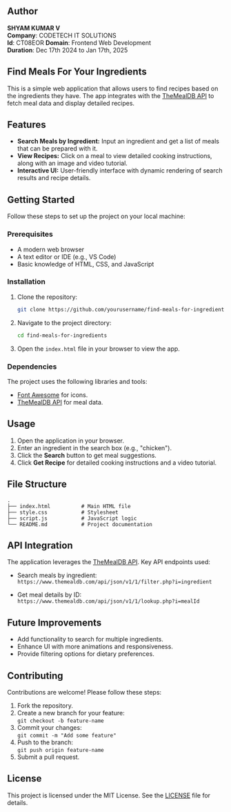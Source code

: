 ## Author
**SHYAM KUMAR V**  
**Company**: CODETECH IT SOLUTIONS  
**Id**: CT08EOR 
**Domain**: Frontend Web Development  
**Duration**: Dec 17th 2024 to Jan 17th, 2025


## Find Meals For Your Ingredients

This is a simple web application that allows users to find recipes based on the ingredients they have. The app integrates with the [TheMealDB API](https://www.themealdb.com/) to fetch meal data and display detailed recipes.

## Features

- **Search Meals by Ingredient:** Input an ingredient and get a list of meals that can be prepared with it.
- **View Recipes:** Click on a meal to view detailed cooking instructions, along with an image and video tutorial.
- **Interactive UI:** User-friendly interface with dynamic rendering of search results and recipe details.


## Getting Started

Follow these steps to set up the project on your local machine:

### Prerequisites

- A modern web browser
- A text editor or IDE (e.g., VS Code)
- Basic knowledge of HTML, CSS, and JavaScript

### Installation

1. Clone the repository:

   ```bash
   git clone https://github.com/yourusername/find-meals-for-ingredients.git
   ```

2. Navigate to the project directory:

   ```bash
   cd find-meals-for-ingredients
   ```

3. Open the `index.html` file in your browser to view the app.

### Dependencies

The project uses the following libraries and tools:
- [Font Awesome](https://fontawesome.com/) for icons.
- [TheMealDB API](https://www.themealdb.com/) for meal data.

## Usage

1. Open the application in your browser.
2. Enter an ingredient in the search box (e.g., "chicken").
3. Click the **Search** button to get meal suggestions.
4. Click **Get Recipe** for detailed cooking instructions and a video tutorial.

## File Structure

```
.
├── index.html          # Main HTML file
├── style.css           # Stylesheet
├── script.js           # JavaScript logic
└── README.md           # Project documentation
```

## API Integration

The application leverages the [TheMealDB API](https://www.themealdb.com/api.php). Key API endpoints used:

- Search meals by ingredient:  
  `https://www.themealdb.com/api/json/v1/1/filter.php?i=ingredient`

- Get meal details by ID:  
  `https://www.themealdb.com/api/json/v1/1/lookup.php?i=mealId`


## Future Improvements

- Add functionality to search for multiple ingredients.
- Enhance UI with more animations and responsiveness.
- Provide filtering options for dietary preferences.

## Contributing

Contributions are welcome! Please follow these steps:

1. Fork the repository.
2. Create a new branch for your feature:  
   `git checkout -b feature-name`
3. Commit your changes:  
   `git commit -m "Add some feature"`
4. Push to the branch:  
   `git push origin feature-name`
5. Submit a pull request.

## License

This project is licensed under the MIT License. See the [LICENSE](LICENSE) file for details.
